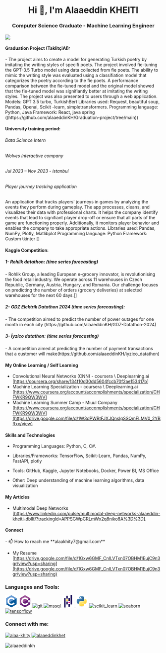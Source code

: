<h1 align="center">Hi 👋, I'm Alaaeddin KHEITI</h1>
<h3 align="center">Computer Science Graduate - Machine Learning Engineer</h3>

<img align="center" src="https://media.licdn.com/dms/image/C5612AQEEX_ZPhxDTOA/article-inline_image-shrink_1500_2232/0/1603209153441?e=1727308800&v=beta&t=DnYQPl3cuZc1YFXc7t6lt6zWwSNvksJV1VgPqdE5ypo"  />

<h4>Graduation Project (TaklitçiAI):</h4>
- The project aims to create a model for generating Turkish poetry by imitating the
writing styles of specifi poets. The project involved fie-tuning the GPT-3.5
Turbo model using data collected from fie poets. The ability to mimic the writing
style was evaluated using a classifiation model that categorizes the poetry
according to the fie poets. A performance comparison between the fie-tuned
model and the original model showed that the fie-tuned model was
signifiantly better at imitating the writing styles.
The project was also presented to users through a web application.
Models: GPT 3.5 turbo, TurkishBert
Libraries used: Request, beautiful soup, Pandas, Openai, Scikit -learn,
simpletransformers.
Programming language: Python, Java
Framework: React, java spring ((https://github.com/alaaeddinKH/Graduation-project/tree/main))


<h4>University training period:</h4>

###### Data Science Intern
###### Wolves Interactive company
###### Jul 2023 – Nov 2023 - istanbul
###### Player journey tracking application
An application that tracks players' journeys in games by analyzing the events
they perform during gameplay. The app processes, cleans, and visualizes their
data with professional charts. It helps the company identify events that lead to
signifiant player drop-off or ensure that all parts of the game are functioning
properly. Additionally, it monitors player behavior and enables the company to
take appropriate actions.
Libraries used: Pandas, NumPy, Plotly, Matlibplot
Programming language: Python
Framework: Custom tkinter
[]


<h4>Kaggle Competition:</h4>
<h5>1- Rohlik datathon: (time series forecasting)</h5>
- Rohlik Group, a leading European e-grocery innovator, is revolutionising the food retail industry. We operate across 11 warehouses in Czech Republic, Germany, Austria, Hungary, and Romania.
Our challenge focuses on predicting the number of orders (grocery deliveries) at selected warehouses for the next 60 days.[]
<h5>2- GDZ Elektrik Datathon 2024 (time series forecasting):</h5>
- The competition aimed to predict the number of power outages for one month in each city (https://github.com/alaaeddinKH/GDZ-Datathon-2024)
<h5>3- İyzico datathon: (time series forecasting)</h5>
- A competition aimed at predicting the number of payment transactions that a customer will make(https://github.com/alaaeddinKH/iyzico_datathon)


<h4>My Online Learning / Self Learning</h4>

- Convolutional Neural Networks (CNN) - coursera \ Deeplearning.ai [https://coursera.org/share/134f10d30dd5604fccb70f2ae153417b]
- Machine Learning Specialization - coursera \ Deeplearning.ai [https://www.coursera.org/account/accomplishments/specialization/CHFWKR9QW3WV]
- Machine Learning Summer Camp - Miuul Company [https://www.coursera.org/account/accomplishments/specialization/CHFWKR9QW3WV](https://drive.google.com/file/d/1W3dPWBtFJXJQnsIgSSQmFLMV0_2YBRxx/view)


<h4>Skills and Technologies</h4>

- Programming Languages: Python, C, C#.

- Libraries/Frameworks: TensorFlow, Scikit-Learn, Pandas, NumPy, FastAPI, plotly
  
- Tools: GitHub, Kaggle, Jupyter Notebooks, Docker, Power BI, MS Office
  
- Other: Deep understanding of machine learning algorithms, data visualization
  
<h4>My Articles</h4>

- Multimodal Deep Networks [https://www.linkedin.com/pulse/multimodal-deep-networks-alaaeddin-kheiti-dbllf/?trackingId=APPSGWpCRLmWx2q8niko8A%3D%3D].
  
<h4>Connect</h4>
- 📫 How to reach me **alaakhity7@gmail.com**

- My Resume [https://drive.google.com/file/d/1Gxw6GMF_CnILVTxn07OBHM1EujC9n3gr/view?usp=sharing](https://drive.google.com/file/d/1Gxw6GMF_CnILVTxn07OBHM1EujC9n3gr/view?usp=sharing)

<h3 align="left">Languages and Tools:</h3>
<p align="left"> <a href="https://www.cprogramming.com/" target="_blank" rel="noreferrer"> <img src="https://raw.githubusercontent.com/devicons/devicon/master/icons/c/c-original.svg" alt="c" width="40" height="40"/> </a> <a href="https://www.w3schools.com/cs/" target="_blank" rel="noreferrer"> <img src="https://raw.githubusercontent.com/devicons/devicon/master/icons/csharp/csharp-original.svg" alt="csharp" width="40" height="40"/> </a> <a href="https://git-scm.com/" target="_blank" rel="noreferrer"> <img src="https://www.vectorlogo.zone/logos/git-scm/git-scm-icon.svg" alt="git" width="40" height="40"/> </a> <a href="https://www.microsoft.com/en-us/sql-server" target="_blank" rel="noreferrer"> <img src="https://www.svgrepo.com/show/303229/microsoft-sql-server-logo.svg" alt="mssql" width="40" height="40"/> </a> <a href="https://pandas.pydata.org/" target="_blank" rel="noreferrer"> <img src="https://raw.githubusercontent.com/devicons/devicon/2ae2a900d2f041da66e950e4d48052658d850630/icons/pandas/pandas-original.svg" alt="pandas" width="40" height="40"/> </a> <a href="https://www.python.org" target="_blank" rel="noreferrer"> <img src="https://raw.githubusercontent.com/devicons/devicon/master/icons/python/python-original.svg" alt="python" width="40" height="40"/> </a> <a href="https://scikit-learn.org/" target="_blank" rel="noreferrer"> <img src="https://upload.wikimedia.org/wikipedia/commons/0/05/Scikit_learn_logo_small.svg" alt="scikit_learn" width="40" height="40"/> </a> <a href="https://seaborn.pydata.org/" target="_blank" rel="noreferrer"> <img src="https://seaborn.pydata.org/_images/logo-mark-lightbg.svg" alt="seaborn" width="40" height="40"/> </a> <a href="https://www.tensorflow.org" target="_blank" rel="noreferrer"> <img src="https://www.vectorlogo.zone/logos/tensorflow/tensorflow-icon.svg" alt="tensorflow" width="40" height="40"/> </a> </p>
<h3 align="left">Connect with me:</h3>
<p align="left">
<a href="https://linkedin.com/in/alaa-khity" target="blank"><img align="center" src="https://raw.githubusercontent.com/rahuldkjain/github-profile-readme-generator/master/src/images/icons/Social/linked-in-alt.svg" alt="alaa-khity" height="30" width="40" /></a>
<a href="https://kaggle.com/alaaeddinkhet" target="blank"><img align="center" src="https://raw.githubusercontent.com/rahuldkjain/github-profile-readme-generator/master/src/images/icons/Social/kaggle.svg" alt="alaaeddinkhet" height="30" width="40" /></a>
</p>

<p><img align="center" src="https://github-readme-stats.vercel.app/api/top-langs?username=alaaeddinkh&show_icons=true&locale=en&layout=compact" alt="alaaeddinkh" /></p>

